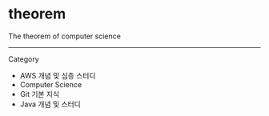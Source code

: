 # theorem
The theorem of computer science
***
Category
+ AWS 개념 및 심층 스터디
+ Computer Science
+ Git 기본 지식
+ Java 개념 및 스터디
